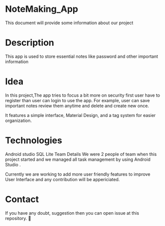 # NoteMaking_App
This document will provide some information about our project

# Description
This app is used to store essential notes like password and other important information

# Idea
In this project,The app tries to focus a bit more on security first user have to register than user can login to use the app. For example, user can save important notes review them anytime and delete and create new once.

It features a simple interface, Material Design, and a tag system for easier organization.

# Technologies
Android studio
SQL Lite
Team Details
We were 2 people of team when this project started and we managed all task management by using Android Studio .

Currently we are working to add more user friendly features to improve User Interface and any contribution will be appericiated.

# Contact
If you have any doubt, suggestion then you can open issue at this repository. 👋

